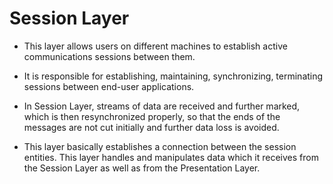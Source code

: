 # Session Layer

- This layer allows users on different machines to establish active communications sessions between them.

- It is responsible for establishing, maintaining, synchronizing, terminating sessions between end-user applications.

- In Session Layer, streams of data are received and further marked, which is then resynchronized properly, so that the ends of the messages are not cut initially and further data loss is avoided.

- This layer basically establishes a connection between the session entities. This layer handles and manipulates data which it receives from the Session Layer as well as from the Presentation Layer.
